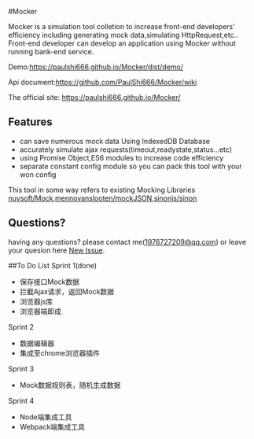 #Mocker


Mocker is a simulation tool colletion to increase front-end developers' efficiency including generating mock data,simulating HttpRequest,etc..
Front-end developer can develop an application using Mocker without running bank-end service.

Demo:<https://paulshi666.github.io/Mocker/dist/demo/>

Api document:<https://github.com/PaulShi666/Mocker/wiki>

The official site: <https://paulshi666.github.io/Mocker/>

## Features

* can save numerous mock data Using IndexedDB Database
* accurately simulate ajax requests(timeout,readystate,status...etc)
* using Promise Object,ES6 modules to increase code efficiency
* separate constant config module so you can pack this tool with your won config

This tool in some way refers to existing Mocking Libraries [nuysoft/Mock](https://github.com/nuysoft/Mock/tree/refactoring),[mennovanslooten/mockJSON](https://github.com/mennovanslooten/mockJSON),[sinonjs/sinon](https://github.com/sinonjs/sinon)

## Questions?
having any questions? please contact me(1976727209@qq.com) or leave your quesion here [New Issue](https://github.com/PaulShi666/Mocker/issues/new).

##To Do List
Sprint 1(done)
* 保存接口Mock数据
* 拦截Ajax请求，返回Mock数据
* 浏览器js库
* 浏览器端即成

Sprint 2
* 数据编辑器
* 集成至chrome浏览器插件

Sprint 3
* Mock数据规则表，随机生成数据

Sprint 4
* Node端集成工具
* Webpack端集成工具